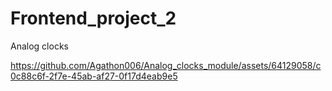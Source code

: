 # Frontend_project_2
Analog clocks


https://github.com/Agathon006/Analog_clocks_module/assets/64129058/c0c88c6f-2f7e-45ab-af27-0f17d4eab9e5

